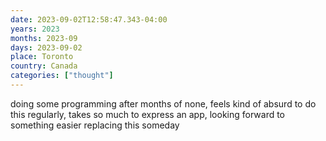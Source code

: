 ```yaml
---
date: 2023-09-02T12:58:47.343-04:00
years: 2023
months: 2023-09
days: 2023-09-02
place: Toronto
country: Canada
categories: ["thought"]
---
```

doing some programming after months of none, feels kind of absurd to do this regularly, takes so much to express an app, looking forward to something easier replacing this someday
